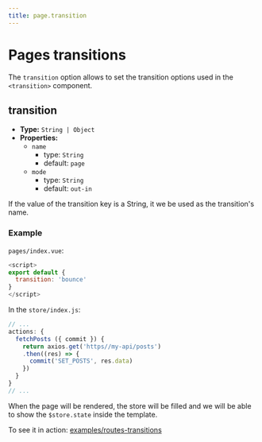 ```yaml
---
title: page.transition
---
```


# Pages transitions

The `transition` option allows to set the transition options used in the `<transition>` component.

## transition

- **Type:** `String | Object`
- **Properties:**
  - `name`
    - type: `String`
    - default: `page`
  - `mode`
    - type: `String`
    - default: `out-in`

If the value of the transition key is a String, it we be used as the transition's name.

### Example

`pages/index.vue`:
```js
<script>
export default {
  transition: 'bounce'
}
</script>
```

In the `store/index.js`:

```js
// ...
actions: {
  fetchPosts ({ commit }) {
    return axios.get('https//my-api/posts')
    .then((res) => {
      commit('SET_POSTS', res.data)
    })
  }
}
// ...
```

When the page will be rendered, the store will be filled and we will be able to show the `$store.state` inside the template.

To see it in action: [examples/routes-transitions](/examples/routes-transitions)

